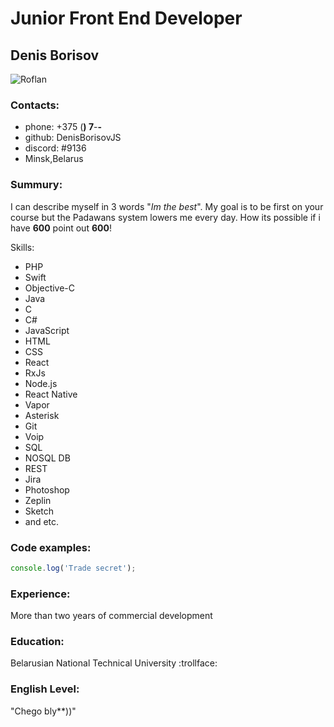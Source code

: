 # Junior Front End Developer

## Denis Borisov

![Roflan](https://chpic.su/_data/stickers/PolniyPakich/PolniyPakich_001.png)

### Contacts:

* phone: +375 (__) 7__-__-__
* github: DenisBorisovJS
* discord: #9136
* Minsk,Belarus

### Summury:

I can describe myself in 3 words "*Im the best*". My goal is to be first on your course but the Padawans system lowers me every day. How its possible if i have **600** point out **600**!

Skills:

* PHP
* Swift
* Objective-C
* Java
* C
* C#
* JavaScript
* HTML
* CSS
* React
* RxJs
* Node.js
* React Native
* Vapor
* Asterisk
* Git
* Voip
* SQL
* NOSQL DB
* REST
* Jira
* Photoshop
* Zeplin
* Sketch
* and etc.


### Code examples:
```javascript
console.log('Trade secret');
```

### Experience:
More than two years of commercial development


### Education:
Belarusian National Technical University :trollface:

### English Level:

"Chego bly**))"
